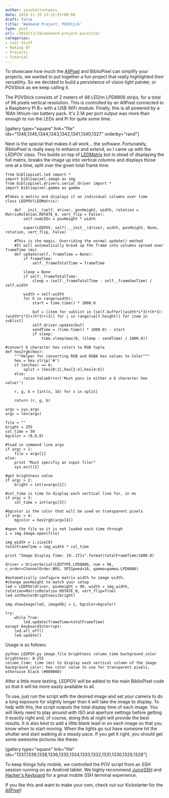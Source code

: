 ```yaml
---
author: youshallnotpass
date: 2014-11-19 13:15:51+00:00
draft: false
title: 'Weekend Project: POVStick'
type: post
url: /2014/11/19/weekend-project-povstick/
categories:
- Cool Stuff
- Making Of
- Projects
- Tutorial
---
```


To showcase how much the [AllPixel](https://www.kickstarter.com/projects/1101128588/allpixel-usb-interface-for-all-your-led-needs/) and BiblioPixel can simplify your projects, we wanted to put together a fun project that really highlighted their versatility. So we decided to build a persistence of vision light painter, or POVStick as we keep calling it.

The POVStick consists of 2 meters of 48 LED/m LPD8806 strips, for a total of 96 pixels vertical resolution. This is controlled by an AllPixel connected to a Raspberry Pi B+ with a USB WiFi module. Finally, this is all powered by a 16Ah lithium-ion battery pack. It's 2.1A  per port output was more than enough to run the LEDs and Pi for quite some time.

[gallery type="square" link="file" ids="1346,1345,1344,1343,1342,1341,1340,1327" orderby="rand"]

Next is the special that makes it all work... the software. Fortunately, BiblioPixel is really easy to enhance and extend, so I came up with the LEDPOV class. This builds on top of [LEDMatrix](https://github.com/ManiacalLabs/BiblioPixel/wiki/LEDMatrix) but in stead of displaying the full matrix, breaks the image up into vertical columns and displays those one at a time, split over the given total frame time.


    
    
    from bibliopixel.led import *
    import bibliopixel.image as img
    from bibliopixel.drivers.serial_driver import *
    import bibliopixel.gamma as gamma
    
    #Takes a matrix and displays it as individual columns over time
    class LEDPOV(LEDMatrix):
    
        def __init__(self, driver, povHeight, width, rotation = MatrixRotation.ROTATE_0, vert_flip = False):
            self.numLEDs = povHeight * width
    
            super(LEDPOV, self).__init__(driver, width, povHeight, None, rotation, vert_flip, False)
        
        #This is the magic. Overriding the normal update() method
        #It will automatically break up the frame into columns spread over frameTime (ms)    
        def update(self, frameTime = None):
            if frameTime:
                self._frameTotalTime = frameTime
    
            sleep = None
            if self._frameTotalTime:
                sleep = (self._frameTotalTime - self._frameGenTime) / self.width
    
            width = self.width
            for h in range(width):
                start = time.time() * 1000.0
    
                buf = [item for sublist in [self.buffer[(width*i*3)+(h*3):(width*i*3)+(h*3)+(3)] for i in range(self.height)] for item in sublist]
                self.driver.update(buf)
                sendTime = (time.time() * 1000.0) - start
                if sleep:
                    time.sleep(max(0, (sleep - sendTime) / 1000.0))
    
    #convert 6 character hex colors to RGB tuple
    def hex2rgb(hex):
        """Helper for converting RGB and RGBA hex values to Color"""
        hex = hex.strip('#')
        if len(hex) == 6:
            split = (hex[0:2],hex[2:4],hex[4:6])
        else:
            raise ValueError('Must pass in either a 6 character hex value!')
    
        r, g, b = [int(x, 16) for x in split]
    
        return (r, g, b)
    
    argv = sys.argv
    argc = len(argv)
    
    file = ""
    bright = 255
    col_time = 50
    bgcolor = (0,0,0)
    
    #load in command line args
    if argc > 1:
        file = argv[1]
    else:
        print "Must specifiy an input file!"
        sys.exit(2)
    
    #get brightness value
    if argc > 2:
        bright = int(x=argv[2])
    
    #col_time is time to display each vertical line for, in ms
    if argc > 3:
        col_time = int(argv[3])
    
    #bgcolor is the color that will be used on transparent pixels
    if argc > 4:
        bgcolor = hex2rgb(argv[4])
    
    #open the file so it is not loaded each time through
    i = img.Image.open(file)
    
    img_width = i.size[0]
    totalFrameTime = img_width * col_time
    
    print "Image Display Time: {0:.1f}s".format(totalFrameTime/1000.0)
    
    driver = DriverSerial(LEDTYPE.LPD8806, num = 96, c_order=ChannelOrder.BRG, SPISpeed=16, gamma=gamma.LPD8806)
    
    #automatically configure matrix width to image width. 
    #change povHeight to match your setup
    led = LEDPOV(driver, povHeight = 96, width = img_width, rotation=MatrixRotation.ROTATE_0, vert_flip=True)
    led.setMasterBrightness(bright)
    
    img.showImage(led, imageObj = i, bgcolor=bgcolor)
    
    try:
        while True:
            led.update(frameTime=totalFrameTime)
    except KeyboardInterrupt:
        led.all_off()
        led.update()
    
    



Usage is as follows:


    
    
    python LEDPOV.py image_file brightness column_time background_color
    brightness: 0-255
    column_time: time (ms) to display each vertical column of the image
    background_color: hex color value to use for transparent pixels, otherwise black (#000000)
    



After a little more testing, LEDPOV will be added to the main BiblioPixel code so that it will be more easily available to all.

To use, just run the script with the desired image and set your camera to do a long exposure for slightly longer than it will take the image to display. To help with this, the script outputs the total display time of each image. You will likely need to play around with ISO and aperture settings before getting it exactly right and, of course, doing this at night will provide the best results. It is also best to add a little blank lead-in on each image so that you know when to start moving. When the lights go out have someone hit the shutter and start walking at a steady pace. If you get it right, you should get some awesome pictures like these:

[gallery type="square" link="file" ids="1337,1339,1338,1336,1335,1334,1333,1332,1331,1330,1329,1328"]

To keep things fully mobile, we controlled the POV script from an SSH session running on an Android tablet. We highly recommend [JuiceSSH](https://play.google.com/store/apps/details?id=com.sonelli.juicessh&hl=en) and [Hacker's Keyboard](https://play.google.com/store/apps/details?id=org.pocketworkstation.pckeyboard&hl=en) for a great mobile SSH terminal experience.

If you like this and want to make your own, check out our Kickstarter for the [AllPixel](https://www.kickstarter.com/projects/1101128588/allpixel-usb-interface-for-all-your-led-needs/)!
